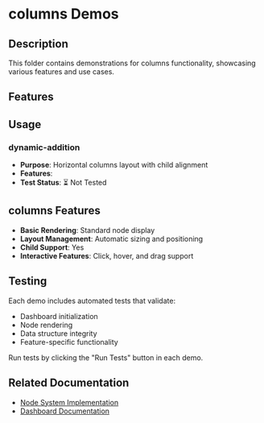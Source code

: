 # columns Demos

## Description

This folder contains demonstrations for columns functionality, showcasing various features and use cases.

## Features



## Usage

### dynamic-addition
- **Purpose**: Horizontal columns layout with child alignment
- **Features**: 
- **Test Status**: ⏳ Not Tested

## columns Features

- **Basic Rendering**: Standard node display
- **Layout Management**: Automatic sizing and positioning
- **Child Support**: Yes
- **Interactive Features**: Click, hover, and drag support

## Testing

Each demo includes automated tests that validate:
- Dashboard initialization
- Node rendering
- Data structure integrity
- Feature-specific functionality

Run tests by clicking the "Run Tests" button in each demo.

## Related Documentation

- [Node System Implementation](../dashboard/implementation-nodes.md)
- [Dashboard Documentation](../dashboard/readme.md)